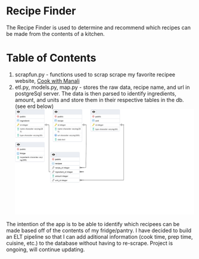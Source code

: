 # Recipe Finder
The Recipe Finder is used to determine and recommend which recipes can be made from the contents of a kitchen. 

# Table of Contents
1. scrapfun.py - functions used to scrap scrape my favorite recipee website, [Cook with Manali](https://www.cookwithmanali.com) 
2. etl.py, models.py, map.py - stores the raw data, recipe name, and url in postgreSql server. The data is then parsed to identify ingredients, amount, and units and store them in their respective tables in the db. (see erd below)
![Alt text](ERD.png)



The intention of the app is to be able to identify which recipees can be made based off of the 
contents of my fridge/pantry. I have decided to build an ELT pipeline so that I can add aditional information (cook time, prep time, cuisine, etc.) to the database 
without having to re-scrape. 
Project is ongoing, will continue updating.
